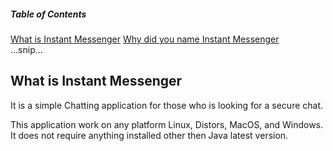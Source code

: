 ##### Table of Contents  
[What is Instant Messenger](#what-is-instant-messenger) 
[Why did you name Instant Messenger](#emphasis)  
...snip...    
<a name="What is Instant Messenger"/>
## What is Instant Messenger
It is a simple Chatting application for those who is looking for a secure chat. 

This application work on any platform Linux, Distors, MacOS, and Windows. It does not require anything installed other then Java latest version. 
